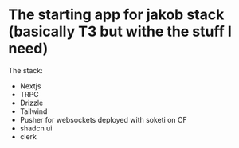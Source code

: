 # The starting app for jakob stack (basically T3 but withe the stuff I need)

The stack:

- Nextjs
- TRPC
- Drizzle
- Tailwind
- Pusher for websockets deployed with soketi on CF
- shadcn ui
- clerk
